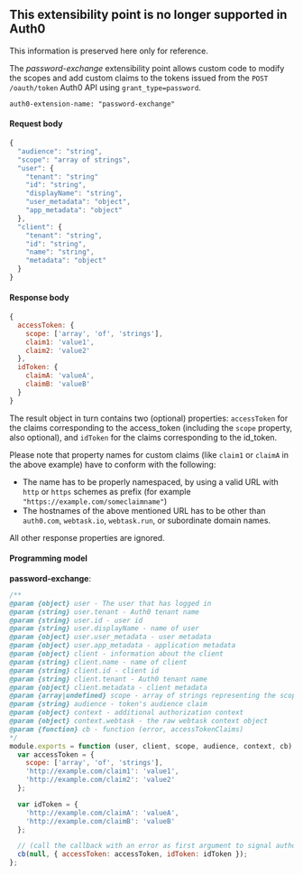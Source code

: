 
## This extensibility point is no longer supported in Auth0

This information is preserved here only for reference.

The *password-exchange* extensibility point allows custom code to modify the scopes and add custom claims to the tokens issued from the `POST /oauth/token` Auth0 API using `grant_type=password`.

```
auth0-extension-name: "password-exchange"
```

#### Request body

```javascript
{
  "audience": "string",
  "scope": "array of strings",
  "user": {
    "tenant": "string"
    "id": "string",
    "displayName": "string",
    "user_metadata": "object",
    "app_metadata": "object"
  },
  "client": {
    "tenant": "string",
    "id": "string",
    "name": "string",
    "metadata": "object"
  }
}
```

#### Response body

```javascript
{
  accessToken: {
    scope: ['array', 'of', 'strings'],
    claim1: 'value1',
    claim2: 'value2'
  },
  idToken: {
    claimA: 'valueA',
    claimB: 'valueB'
  }
}
```
The result object in turn contains two (optional) properties: `accessToken` for the claims corresponding to the access_token (including the `scope` property, also optional), and `idToken` for the claims corresponding to the id_token.

Please note that property names for custom claims (like `claim1` or `claimA` in the above example) have to conform with the following:

* The name has to be properly namespaced, by using a valid URL with `http` or `https` schemes as prefix (for example `"https://example.com/someclaimname"`)
* The hostnames of the above mentioned URL has to be other than `auth0.com`, `webtask.io`, `webtask.run`, or subordinate domain names.

All other response properties are ignored. 

#### Programming model

**password-exchange**:

```javascript
/**
@param {object} user - The user that has logged in
@param {string} user.tenant - Auth0 tenant name
@param {string} user.id - user id
@param {string} user.displayName - name of user
@param {object} user.user_metadata - user metadata
@param {object} user.app_metadata - application metadata
@param {object} client - information about the client
@param {string} client.name - name of client
@param {string} client.id - client id
@param {string} client.tenant - Auth0 tenant name
@param {object} client.metadata - client metadata
@param {array|undefined} scope - array of strings representing the scope claim or undefined
@param {string} audience - token's audience claim
@param {object} context - additional authorization context
@param {object} context.webtask - the raw webtask context object
@param {function} cb - function (error, accessTokenClaims)
*/
module.exports = function (user, client, scope, audience, context, cb) {
  var accessToken = {
    scope: ['array', 'of', 'strings'],
    'http://example.com/claim1': 'value1',
    'http://example.com/claim2': 'value2'
  };

  var idToken = {
    'http://example.com/claimA': 'valueA',
    'http://example.com/claimB': 'valueB'
  };

  // (call the callback with an error as first argument to signal authorization failure if needed)
  cb(null, { accessToken: accessToken, idToken: idToken });
};
```
